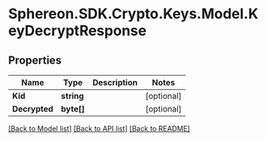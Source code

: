 # Sphereon.SDK.Crypto.Keys.Model.KeyDecryptResponse
## Properties

Name | Type | Description | Notes
------------ | ------------- | ------------- | -------------
**Kid** | **string** |  | [optional] 
**Decrypted** | **byte[]** |  | [optional] 

[[Back to Model list]](../README.md#documentation-for-models) [[Back to API list]](../README.md#documentation-for-api-endpoints) [[Back to README]](../README.md)

